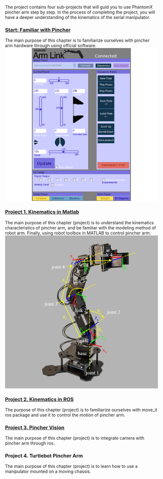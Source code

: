 The project contains four sub-projects that will guid you to use PhantomX pincher arm step by step. In the process of completing the project, you will have a deeper understanding of the kinematics of the serial manipulator.    

### [Start: Familiar with Pincher](https://github.com/ViolinLee/Pincher_projects/tree/master/0_familiar_with_pincher)
The main purpose of this chapter is to familiarize ourselves with pincher arm hardware through using official software.   
![armlink](0_familiar_with_pincher/figures/armControlSquare.png)

### [Project 1. Kinematics in Matlab](https://github.com/ViolinLee/Pincher_projects/tree/master/1_kinematics_in_matlab)
The main purpose of this chapter (project) is to understand the kinematics characteristics of pincher arm, and be familiar with the modeling method of robot arm. Finally, using robot toolbox in MATLAB to control pincher arm.   
![pincherDH](1_kinematics_in_matlab/figures/pincher_dh_def.png)

### [Project 2. Kinematics in ROS](https://github.com/ViolinLee/Pincher_projects/tree/master/2_kinematics_in_ros)
The purpose of this chapter (project) is to familiarize ourselves with move_it ros package and use it to control the motion of pincher arm.

### [Project 3. Pincher Vision](https://github.com/ViolinLee/Pincher_projects/tree/master/3_pincher_vision)
The main purpose of this chapter (project) is to integrate camera with pincher arm through ros. 

### Project 4. Turtlebot Pincher Arm
The main purpose of this chapter (project) is to learn how to use a manipulator mounted on a moving chassis.


